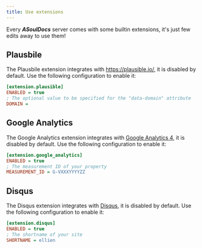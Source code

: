 ```yaml
---
title: Use extensions
---
```


Every _**ASoulDocs**_ server comes with some builtin extensions, it's just few edits away to use them!

## Plausbile

The Plausbile extension integrates with https://plausible.io/, it is disabled by default. Use the following configuration to enable it:

```ini
[extension.plausible]
ENABLED = true
; The optional value to be specified for the "data-domain" attribute
DOMAIN =
```

## Google Analytics

The Google Analytics extension integrates with [Google Analytics 4](https://developers.google.com/analytics/devguides/collection/ga4), it is disabled by default. Use the following configuration to enable it:

```ini
[extension.google_analytics]
ENABLED = true
; The measurement ID of your property
MEASUREMENT_ID = G-VXXXYYYYZZ
```

## Disqus

The Disqus extension integrates with [Disqus](https://disqus.com/), it is disabled by default. Use the following configuration to enable it:

```ini
[extension.disqus]
ENABLED = true
; The shortname of your site
SHORTNAME = ellien
```
